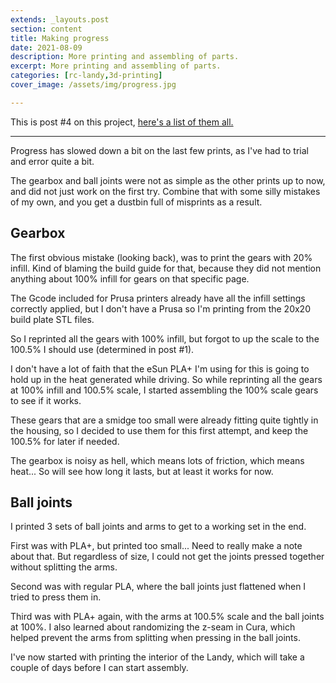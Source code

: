 ```yaml
---
extends: _layouts.post
section: content
title: Making progress
date: 2021-08-09
description: More printing and assembling of parts.
excerpt: More printing and assembling of parts.
categories: [rc-landy,3d-printing]
cover_image: /assets/img/progress.jpg

---
```


This is post #4 on this project, [here's a list of them all.](/blog/landy-index)

---

Progress has slowed down a bit on the last few prints, as I've had to trial and error quite a bit.

The gearbox and ball joints were not as simple as the other prints up to now, and did not just work on the first try.
Combine that with some silly mistakes of my own, and you get a dustbin full of misprints as a result.

## Gearbox

<x-image src="/assets/img/balls-and-gears/printing-gears.jpg" title="Printing gearbox and gears" />

The first obvious mistake (looking back), was to print the gears with 20% infill.
Kind of blaming the build guide for that, because they did not mention anything about 100% infill for gears on that specific page.

The Gcode included for Prusa printers already have all the infill settings correctly applied, but I don't have a Prusa so I'm printing from the 20x20 build plate STL files.

So I reprinted all the gears with 100% infill, but forgot to up the scale to the 100.5% I should use (determined in post #1).

I don't have a lot of faith that the eSun PLA+ I'm using for this is going to hold up in the heat generated while driving. So while reprinting all the gears at 100% infill and 100.5% scale, I started assembling the 100% scale gears to see if it works.

These gears that are a smidge too small were already fitting quite tightly in the housing, so I decided to use them for this first attempt, and keep the 100.5% for later if needed.

<x-image src="/assets/img/balls-and-gears/assembled.jpg" title="Loosely ssembled with 100% infill and 100% size gears" />

<p></p>

<x-image src="/assets/img/balls-and-gears/grease.jpg" title="With grease and all bearings, motor attached" />

<p></p>

<x-image src="/assets/img/balls-and-gears/in-chassis.jpg" title="All assembled and fit into chassis" />

The gearbox is noisy as hell, which means lots of friction, which means heat... So will see how long it lasts, but at least it works for now.

## Ball joints

I printed 3 sets of ball joints and arms to get to a working set in the end.

First was with PLA+, but printed too small... Need to really make a note about that. But regardless of size, I could not get the joints pressed together without splitting the arms.

Second was with regular PLA, where the ball joints just flattened when I tried to press them in.

Third was with PLA+ again, with the arms at 100.5% scale and the ball joints at 100%. I also learned about randomizing the z-seam in Cura, which helped prevent the arms from splitting when pressing in the ball joints.

<x-image src="/assets/img/balls-and-gears/joints-and-arms.jpg" title="Working ball joints assembled and attached to chassis" />

<p></p>

<x-image src="/assets/img/balls-and-gears/joints-and-arms-again.jpg" title="Another view" />

I've now started with printing the interior of the Landy, which will take a couple of days before I can start assembly.